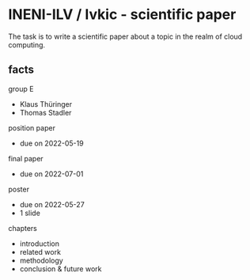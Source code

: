 # INENI-ILV / Ivkic - scientific paper

The task is to write a scientific paper about a
topic in the realm of cloud computing.

## facts

group E

  - Klaus Thüringer
  - Thomas Stadler

position paper

  - due on 2022-05-19

final paper

  - due on 2022-07-01

poster

  - due on 2022-05-27
  - 1 slide

chapters

  - introduction
  - related work
  - methodology
  - conclusion & future work
